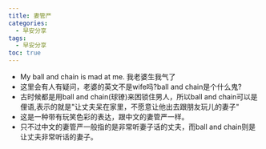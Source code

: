```yaml
---
title: 妻管严
categories:
  - 早安分享
tags:
  - 早安分享
toc: true 
---
```



* My ball and chain is mad at me. 我老婆生我气了
* 这里会有人有疑问，老婆的英文不是wife吗?ball and chain是个什么鬼? 
* 古时候都是用ball and chain(球镣)来困锁住男人，所以ball and chain可以是俚语,表示的就是"让丈夫呆在家里，不愿意让他出去跟朋友玩儿的妻子"
 *  这是一种带有玩笑色彩的表达，跟中文的妻管严一样。
 * 只不过中文的妻管严一般指的是非常听妻子话的丈夫，而ball and chain则是让丈夫非常听话的妻子。















